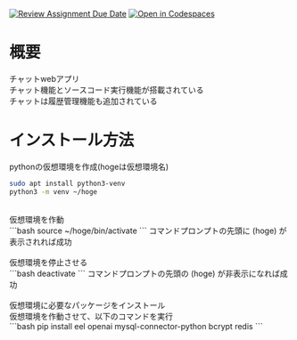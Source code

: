 [![Review Assignment Due Date](https://classroom.github.com/assets/deadline-readme-button-22041afd0340ce965d47ae6ef1cefeee28c7c493a6346c4f15d667ab976d596c.svg)](https://classroom.github.com/a/Fw6BNX-f)
[![Open in Codespaces](https://classroom.github.com/assets/launch-codespace-2972f46106e565e64193e422d61a12cf1da4916b45550586e14ef0a7c637dd04.svg)](https://classroom.github.com/open-in-codespaces?assignment_repo_id=17388676)

# 概要
チャットwebアプリ <br>
チャット機能とソースコード実行機能が搭載されている <br>
チャットは履歴管理機能も追加されている <br>

# インストール方法
pythonの仮想環境を作成(hogeは仮想環境名) <br>
```bash
sudo apt install python3-venv
python3 -m venv ~/hoge
```
<br>
仮想環境を作動 <br>
```bash
source ~/hoge/bin/activate
```
コマンドプロンプトの先頭に (hoge) が表示されれば成功<br>
<br>
仮想環境を停止させる<br>
```bash
deactivate
```
コマンドプロンプトの先頭の (hoge) が非表示になれば成功<br>
<br>
仮想環境に必要なパッケージをインストール<br>
仮想環境を作動させて、以下のコマンドを実行<br>
```bash
pip install eel openai mysql-connector-python bcrypt redis
```